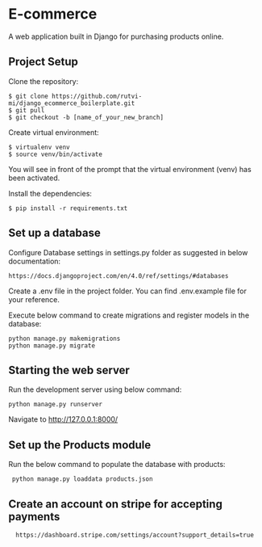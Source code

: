 # **E-commerce**

A web application built in Django for purchasing products online.


## **Project Setup**

Clone the repository:

````
$ git clone https://github.com/rutvi-mi/django_ecommerce_boilerplate.git
$ git pull
$ git checkout -b [name_of_your_new_branch]
````

Create virtual environment:

````
$ virtualenv venv
$ source venv/bin/activate
````


You will see in front of the prompt that the virtual environment (venv) has been activated.  

Install the dependencies:

````
$ pip install -r requirements.txt
````

## **Set up a database**

Configure Database settings in settings.py folder as suggested in below documentation:

````
https://docs.djangoproject.com/en/4.0/ref/settings/#databases
````

Create a .env file in the project folder.
You can find .env.example file for your reference.

Execute below command to create migrations and register models in the database:

````
python manage.py makemigrations
python manage.py migrate
````

## **Starting the web server**

Run the development server using below command:

````
python manage.py runserver
````

Navigate to http://127.0.0.1:8000/ 

## **Set up the Products module** 

Run the below command to populate the database with products:

````
 python manage.py loaddata products.json
````

## **Create an account on stripe for accepting payments**

````
  https://dashboard.stripe.com/settings/account?support_details=true
````












